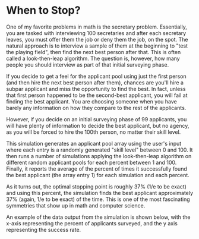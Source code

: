 # When to Stop?

One of my favorite problems in math is the secretary problem. Essentially, you are tasked with interviewing 100 secretaries and after each secretary leaves, you must offer them the job or deny them the job, on the spot. The natural approach is to interview a sample of them at the beginning to "test the playing field", then find the next best person after that. This is often called a look-then-leap algorithm. The question is, however, how many people you should interview as part of that initial surveying phase. 

If you decide to get a feel for the applicant pool using just the first person (and then hire the next best person after them), chances are you'll hire a subpar applicant and miss the opportunity to find the best. In fact, unless that first person happened to be the second-best applicant, you will fail at finding the best applicant. You are choosing someone when you have barely any information on how they compare to the rest of the applicants. 

However, if you decide on an initial surveying phase of 99 applicants, you will have plenty of information to decide the best applicant, but no agency, as you will be forced to hire the 100th person, no matter their skill level.

This simulation generates an applicant pool array using the user's input where each entry is a randomly generated "skill level" between 0 and 100. It then runs a number of simulations applying the look-then-leap algorithm on different random applicant pools for each percent between 1 and 100. Finally, it reports the average of the percent of times it successfully found the best applicant (the array entry 1) for each simulation and each percent.

As it turns out, the optimal stopping point is roughly 37% (1/e to be exact) and using this percent, the simulation finds the best applicant approximately 37% (again, 1/e to be exact) of the time. This is one of the most fascinating symmetries that show up in math and computer science. 

An example of the data output from the simulation is shown below, with the x-axis representing the percent of applicants surveyed, and the y axis representing the success rate. 

<img src="">
